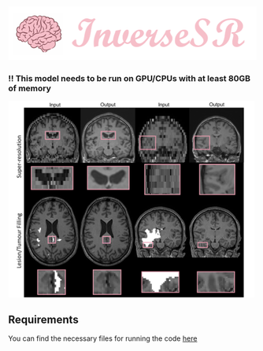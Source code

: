 ![title](img/title.png)
---

### !! This model needs to be run on GPU/CPUs with at least 80GB of memory

<img src="img/input.jpg" width="500"/>

## Requirements

You can find the necessary files for running the code [here](https://drive.google.com/drive/folders/110l68um6gUJzECIv0AyF-4Fcw0rrQgA9?usp=drive_link)